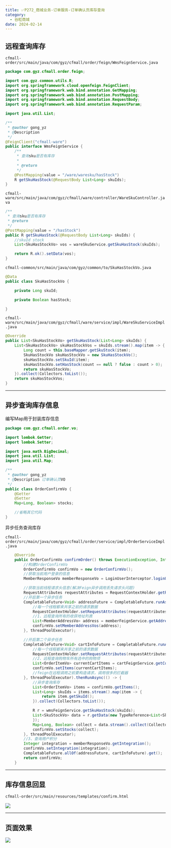 ```yaml
---
title: ✅P272_商城业务-订单服务-订单确认页库存查询
category:
  - 谷粒商城
date: 2024-02-14
---
```


<!-- more -->

## 远程查询库存

`cfmall-order/src/main/java/com/gyz/cfmall/order/feign/WmsFeignService.java`

```java
package com.gyz.cfmall.order.feign;

import com.gyz.common.utils.R;
import org.springframework.cloud.openfeign.FeignClient;
import org.springframework.web.bind.annotation.GetMapping;
import org.springframework.web.bind.annotation.PostMapping;
import org.springframework.web.bind.annotation.RequestBody;
import org.springframework.web.bind.annotation.RequestParam;

import java.util.List;

/**
 * @author gong_yz
 * @Description
 */
@FeignClient("cfmall-ware")
public interface WmsFeignService {
    /**
     * 查询sku是否有库存
     *
     * @return
     */
    @PostMapping(value = "/ware/waresku/hasStock")
    R getSkuHasStock(@RequestBody List<Long> skuIds);
}
```

`cfmall-ware/src/main/java/com/gyz/cfmall/ware/controller/WareSkuController.java`

```java
/**
 * 查询sku是否有库存
 * @return
 */
@PostMapping(value = "/hasStock")
public R getSkuHasStock(@RequestBody List<Long> skuIds) {
    //skuId stock
    List<SkuHasStockVo> vos = wareSkuService.getSkuHasStock(skuIds);

    return R.ok().setData(vos);
}
```

`cfmall-common/src/main/java/com/gyz/common/to/SkuHasStockVo.java`

```java
@Data
public class SkuHasStockVo {

    private Long skuId;

    private Boolean hasStock;

}
```

`cfmall-ware/src/main/java/com/gyz/cfmall/ware/service/impl/WareSkuServiceImpl.java`

```java
@Override
public List<SkuHasStockVo> getSkuHasStock(List<Long> skuIds) {
    List<SkuHasStockVo> skuHasStockVos = skuIds.stream().map(item -> {
        Long count = this.baseMapper.getSkuStock(item);
        SkuHasStockVo skuHasStockVo = new SkuHasStockVo();
        skuHasStockVo.setSkuId(item);
        skuHasStockVo.setHasStock(count == null ? false : count > 0);
        return skuHasStockVo;
    }).collect(Collectors.toList());
    return skuHasStockVos;
}
```

---

## 异步查询库存信息

编写Map用于封装库存信息

```java
package com.gyz.cfmall.order.vo;

import lombok.Getter;
import lombok.Setter;

import java.math.BigDecimal;
import java.util.List;
import java.util.Map;

/**
 * @author gong_yz
 * @Description 订单确认页VO
 */
public class OrderConfirmVo {
    @Getter
    @Setter
    Map<Long, Boolean> stocks;

    //省略其它代码
}
```

异步任务查询库存

`cfmall-order/src/main/java/com/gyz/cfmall/order/service/impl/OrderServiceImpl.java`

```java
    @Override
    public OrderConfirmVo confirmOrder() throws ExecutionException, InterruptedException {
        //构建OrderConfirmVo
        OrderConfirmVo confirmVo = new OrderConfirmVo();
        //获取当前用户登录的信息
        MemberResponseVo memberResponseVo = LoginUserInterceptor.loginUser.get();

        //获取当前线程请求头信息(解决Feign异步调用丢失请求头问题)
        RequestAttributes requestAttributes = RequestContextHolder.getRequestAttributes();
        //开启第一个异步任务
        CompletableFuture<Void> addressFuture = CompletableFuture.runAsync(() -> {
            //每一个线程都来共享之前的请求数据
            RequestContextHolder.setRequestAttributes(requestAttributes);
            //1、远程查询所有的收获地址列表
            List<MemberAddressVo> address = memberFeignService.getAddress(memberResponseVo.getId());
            confirmVo.setMemberAddressVos(address);
        }, threadPoolExecutor);

        //开启第二个异步任务
        CompletableFuture<Void> cartInfoFuture = CompletableFuture.runAsync(() -> {
            //每一个线程都来共享之前的请求数据
            RequestContextHolder.setRequestAttributes(requestAttributes);
            //2、远程查询购物车所有选中的购物项
            List<OrderItemVo> currentCartItems = cartFeignService.getCurrentCartItems();
            confirmVo.setItems(currentCartItems);
            //feign在远程调用之前要构造请求，调用很多的拦截器
        }, threadPoolExecutor).thenRunAsync(() -> {
            //异步查询库存
            List<OrderItemVo> items = confirmVo.getItems();
            List<Long> skuIds = items.stream().map(item -> {
                return item.getSkuId();
            }).collect(Collectors.toList());

            R r = wmsFeignService.getSkuHasStock(skuIds);
            List<SkuStockVo> data = r.getData(new TypeReference<List<SkuStockVo>>() {
            });
            Map<Long, Boolean> collect = data.stream().collect(Collectors.toMap(SkuStockVo::getSkuId, SkuStockVo::getHasStock));
            confirmVo.setStocks(collect);
        }, threadPoolExecutor);
        //3、查询用户积分
        Integer integration = memberResponseVo.getIntegration();
        confirmVo.setIntegration(integration);
        CompletableFuture.allOf(addressFuture, cartInfoFuture).get();
        return confirmVo;
    }
```

---

## 库存信息回显

`cfmall-order/src/main/resources/templates/confirm.html`

![](https://cfmall-hello.oss-cn-beijing.aliyuncs.com/img/202401/e0fcb77c9fb176e10fba1f1c630ef9d8.png#id=ng6En&originHeight=174&originWidth=1279&originalType=binary&ratio=1&rotation=0&showTitle=false&status=done&style=none&title=)

---

## 页面效果

![](https://cfmall-hello.oss-cn-beijing.aliyuncs.com/img/202401/347cecb1331c22fa8b07e51d44d13935.png#id=IzC1p&originHeight=351&originWidth=979&originalType=binary&ratio=1&rotation=0&showTitle=false&status=done&style=none&title=)
